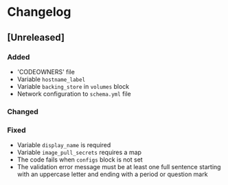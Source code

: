 # Changelog


## [Unreleased]
### Added
- 'CODEOWNERS' file
- Variable `hostname_label`
- Variable `backing_store` in `volumes` block
- Network configuration to `schema.yml` file
### Changed
### Fixed
- Variable `display_name` is required
- Variable `image_pull_secrets` requires a map
- The code fails when `configs` block is not set
- The validation error message must be at least one full sentence starting with an uppercase
  letter and ending with a period or question mark
